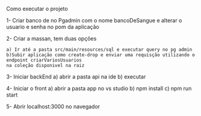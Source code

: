 Como executar o projeto

1- Criar banco de no Pgadmin com o nome bancoDeSangue e alterar o usuario e senha no pom da aplicação

2- Criar a massan, tem duas opções

    a) Ir até a pasta src/main/resources/sql e executar query no pg admin
    b)Subir aplicação como create-drop e enviar uma requisção utilizando o endpoint criarVariosUsuarios
    na coleção disponivel na raiz

3- Iniciar backEnd
   a) abrir a pasta api na ide 
   b) executar

4- Iniciar o front
   a) abrir a pasta app no vs studio
   b) npm install
   c) npm run start

5- Abrir localhost:3000 no navegador
